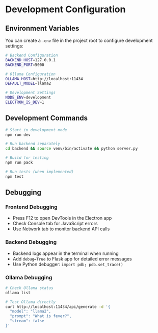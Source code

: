 # Development Configuration

## Environment Variables

You can create a `.env` file in the project root to configure development settings:

```bash
# Backend Configuration
BACKEND_HOST=127.0.0.1
BACKEND_PORT=5000

# Ollama Configuration  
OLLAMA_HOST=http://localhost:11434
DEFAULT_MODEL=llama2

# Development Settings
NODE_ENV=development
ELECTRON_IS_DEV=1
```

## Development Commands

```bash
# Start in development mode
npm run dev

# Run backend separately
cd backend && source venv/bin/activate && python server.py

# Build for testing
npm run pack

# Run tests (when implemented)
npm test
```

## Debugging

### Frontend Debugging
- Press F12 to open DevTools in the Electron app
- Check Console tab for JavaScript errors
- Use Network tab to monitor backend API calls

### Backend Debugging
- Backend logs appear in the terminal when running
- Add `debug=True` to Flask app for detailed error messages
- Use Python debugger: `import pdb; pdb.set_trace()`

### Ollama Debugging
```bash
# Check Ollama status
ollama list

# Test Ollama directly
curl http://localhost:11434/api/generate -d '{
  "model": "llama2",
  "prompt": "What is fever?",
  "stream": false
}'
```
